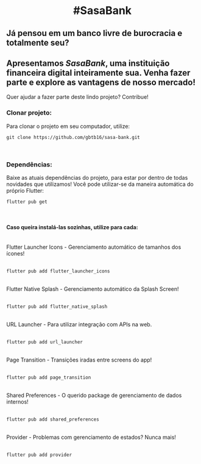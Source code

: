 <h1 align="center">#SasaBank</h1>

## Já pensou em um banco livre de burocracia e totalmente seu?
## Apresentamos <i>SasaBank</i>, uma instituição financeira digital inteiramente sua. Venha fazer parte e explore as vantagens de nosso mercado!

<p>Quer ajudar a fazer parte deste lindo projeto? Contribue!</p>

<h3>Clonar projeto:</h3>
<p>Para clonar o projeto em seu computador, utilize:</p>

```
git clone https://github.com/gbtb16/sasa-bank.git
```

<br>

<h3>Dependências: </h3>
Baixe as atuais dependências do projeto, para estar por dentro de todas novidades que utilizamos!
Você pode utilizar-se da maneira automática do próprio Flutter:

```
flutter pub get
```

</br>
<h4>Caso queira instalá-las sozinhas, utilize para cada:</h4>
</br>
Flutter Launcher Icons - Gerenciamento automático de tamanhos dos ícones!
</br>
</br>

```
flutter pub add flutter_launcher_icons
```

</br>
Flutter Native Splash - Gerenciamento automático da Splash Screen!
</br>
</br>

```
flutter pub add flutter_native_splash
```

</br>
URL Launcher - Para utilizar integração com APIs na web.
</br>
</br>

```
flutter pub add url_launcher
```

</br>
Page Transition - Transições iradas entre screens do app!
</br>
</br>

```
flutter pub add page_transition
```

</br>
Shared Preferences - O querido package de gerenciamento de dados internos!
</br>
</br>

```
flutter pub add shared_preferences
```

</br>
Provider - Problemas com gerenciamento de estados? Nunca mais!
</br>
</br>

```
flutter pub add provider
```
